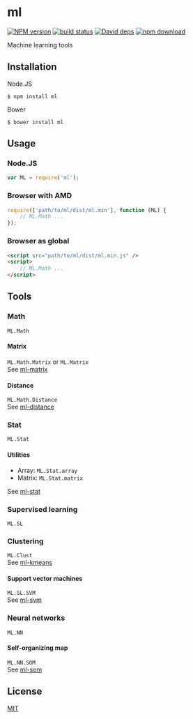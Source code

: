 # ml

  [![NPM version][npm-image]][npm-url]
  [![build status][travis-image]][travis-url]
  [![David deps][david-image]][david-url]
  [![npm download][download-image]][download-url]

Machine learning tools

## Installation

Node.JS
```
$ npm install ml
```

Bower
```
$ bower install ml
```

## Usage

### Node.JS
```js
var ML = require('ml');
```

### Browser with AMD
```js
require(['path/to/ml/dist/ml.min'], function (ML) {
    // ML.Math ...
});
```

### Browser as global
```html
<script src="path/to/ml/dist/ml.min.js" />
<script>
    // ML.Math ...
</script>
```

## Tools

### Math

`ML.Math`

#### Matrix

`ML.Math.Matrix` or `ML.Matrix`  
See [ml-matrix](https://github.com/mljs/matrix)

#### Distance

`ML.Math.Distance`  
See [ml-distance](https://github.com/mljs/distance)

### Stat

`ML.Stat`

#### Utilities

* Array: `ML.Stat.array`
* Matrix: `ML.Stat.matrix`

See [ml-stat](https://github.com/mljs/stat)

### Supervised learning

`ML.SL`

### Clustering

`ML.Clust`  
See [ml-kmeans](https://github.com/mljs/kmeans)

#### Support vector machines

`ML.SL.SVM`  
See [ml-svm](https://github.com/mljs/svm)

### Neural networks

`ML.NN`

#### Self-organizing map

`ML.NN.SOM`  
See [ml-som](https://github.com/mljs/som)

## License

  [MIT](./LICENSE)

[npm-image]: https://img.shields.io/npm/v/ml.svg?style=flat-square
[npm-url]: https://www.npmjs.com/package/ml
[travis-image]: https://img.shields.io/travis/mljs/ml/master.svg?style=flat-square
[travis-url]: https://travis-ci.org/mljs/ml
[david-image]: https://img.shields.io/david/mljs/ml.svg?style=flat-square
[david-url]: https://david-dm.org/mljs/ml
[download-image]: https://img.shields.io/npm/dm/ml.svg?style=flat-square
[download-url]: https://www.npmjs.com/package/ml
